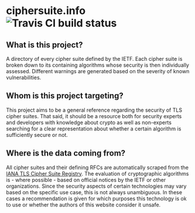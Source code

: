 # ciphersuite.info ![Travis CI build status](https://travis-ci.org/hcrudolph/ciphersuite.info.svg?branch=master)

## What is this project?

A directory of every cipher suite defined by the IETF. Each cipher suite is broken down to its containing algorithms whose security is then individually assessed. Different warnings are generated based on the severity of known vulnerabilities.

## Whom is this project targeting?

This project aims to be a general reference regarding the security of TLS cipher suites. That said, it should be a resource both for security experts and developers with knowledge about crypto as well as non-experts searching for a clear representation about whether a certain algorithm is sufficiently secure or not.

## Where is the data coming from?

All cipher suites and their defining RFCs are automatically scraped from the [IANA TLS Cipher Suite Registry](https://www.iana.org/assignments/tls-parameters/tls-parameters.xml#tls-parameters-4). The evaluation of cryptographic algorithms is - where possible - based on official notices by the IETF or other organizations. Since the security aspects of certain technologies may vary based on the specific use case, this is not always unambiguous. In these cases a recommendation is given for which purposes this technology is ok to use or whether the authors of this website consider it unsafe.
